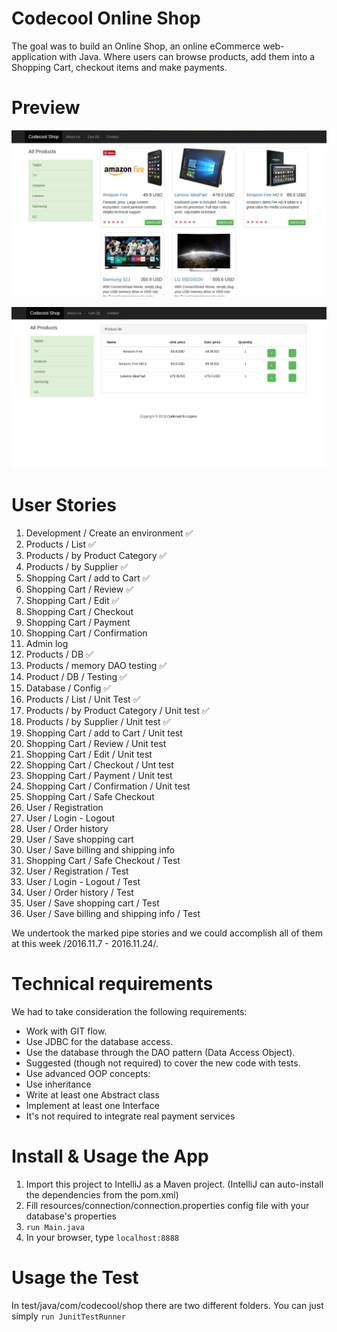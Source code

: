 # Codecool Online Shop

The goal was to build an Online Shop, an online eCommerce web-application with Java.
Where users can browse products, add them into a Shopping Cart, checkout items and make payments.

# Preview 

!["preview"](src/main/resources/public/img/preview_home.png)



!["preview"](src/main/resources/public/img/preview_cart.png)


# User Stories

1. Development / Create an environment :white_check_mark:
2. Products / List :white_check_mark:
3. Products / by Product Category :white_check_mark:
4. Products / by Supplier :white_check_mark:
5. Shopping Cart / add to Cart :white_check_mark:
6. Shopping Cart / Review :white_check_mark:
7. Shopping Cart / Edit :white_check_mark:
8. Shopping Cart / Checkout
9. Shopping Cart / Payment
10. Shopping Cart / Confirmation
11. Admin log
12. Products / DB  :white_check_mark:
13. Products / memory DAO testing  :white_check_mark:
14. Product / DB / Testing  :white_check_mark:
15. Database / Config :white_check_mark:
16. Products / List / Unit Test :white_check_mark:
17. Products / by Product Category / Unit test :white_check_mark:
18. Products / by Supplier / Unit test :white_check_mark:
19. Shopping Cart / add to Cart / Unit test
20. Shopping Cart / Review / Unit test
21. Shopping Cart / Edit / Unit test
22. Shopping Cart / Checkout / Unt test
23. Shopping Cart / Payment / Unit test
24. Shopping Cart / Confirmation / Unit test
25. Shopping Cart / Safe Checkout
26. User / Registration
27. User / Login - Logout
28. User / Order history
29. User / Save shopping cart
30. User / Save billing and shipping info
31. Shopping Cart / Safe Checkout / Test
32. User / Registration / Test
33. User / Login - Logout / Test
34. User / Order history / Test
35. User / Save shopping cart / Test
36. User / Save billing and shipping info / Test

We undertook the marked pipe stories and we could accomplish all of them at this week /2016.11.7 - 2016.11.24/.


# Technical requirements

We had to take consideration the following requirements:
- Work with GIT flow.
- Use JDBC for the database access.
- Use the database through the DAO pattern (Data Access Object).
- Suggested (though not required) to cover the new code with tests.
- Use advanced OOP concepts:
- Use inheritance
- Write at least one Abstract class
- Implement at least one Interface
- It's not required to integrate real payment services 

# Install & Usage the App

1. Import this project to IntelliJ as a Maven project. (IntelliJ can auto-install the dependencies from the pom.xml)
2. Fill resources/connection/connection.properties config file with your database's properties
3. `run Main.java`
4. In your browser, type `localhost:8888`

#  Usage the Test

In test/java/com/codecool/shop there are two different folders. 
You can just simply `run JunitTestRunner`







